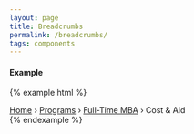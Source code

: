 ```yaml
---
layout: page
title: Breadcrumbs
permalink: /breadcrumbs/
tags: components
---
```


#### Example

{% example html %}
<div class="breadcrumbs">
	<span><a href="http://drucker.cgu.edu">Home</a></span> &rsaquo;
	<span><a href="http://drucker.cgu.edu/programs/">Programs</a></span> &rsaquo;
	<span><a href="http://drucker.cgu.edu/programs/full-time-mba">Full-Time MBA</a></span> &rsaquo;
	<span><span>Cost &amp; Aid</span></span>
</div>
{% endexample %}
